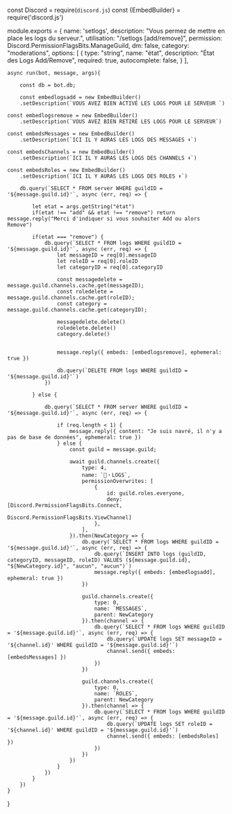 const Discord = require(`discord.js`)
const {EmbedBuilder} = require('discord.js')

module.exports = {
    name: 'setlogs',
    description: "Vous permez de mettre en place les logs du serveur.",
    utilisation: "/setlogs [add/remove]",
    permission: Discord.PermissionFlagsBits.ManageGuild,
    dm: false,
    category: "moderations",
    options: [
        {
            type: "string",
            name: "état",
            description: "État des Logs Add/Remove",
            required: true,
            autocomplete: false,
        }
    ],

    async run(bot, message, args){

        const db = bot.db;

        const embedlogsadd = new EmbedBuilder()
        .setDescription(`VOUS AVEZ BIEN ACTIVÉ LES LOGS POUR LE SERVEUR `)

    const embedlogsremove = new EmbedBuilder()
        .setDescription(`VOUS AVEZ BIEN RETIRÉ LES LOGS POUR LE SERVEUR`)

    const embedsMessages = new EmbedBuilder()
        .setDescription(`ICI IL Y AURAS LES LOGS DES MESSAGES ⬇️`)

    const embedsChannels = new EmbedBuilder()
        .setDescription(`ICI IL Y AURAS LES LOGS DES CHANNELS ⬇️`)

    const embedsRoles = new EmbedBuilder()
        .setDescription(`ICI IL Y AURAS LES LOGS DES ROLES ⬇️`)

        db.query(`SELECT * FROM server WHERE guildID = '${message.guild.id}'`, async (err, req) => {

            let etat = args.getString("état")
            if(etat !== "add" && etat !== "remove") return message.reply("Merci d'indiquer si vous souhaiter Add ou alors Remove")

            if(etat === "remove") {
                db.query(`SELECT * FROM logs WHERE guildID = '${message.guild.id}'`, async (err, req) => {
                    let messageID = req[0].messageID
                    let roleID = req[0].roleID
                    let categoryID = req[0].categoryID
    
                    const messagedelete = message.guild.channels.cache.get(messageID);
                    const roledelete = message.guild.channels.cache.get(roleID);
                    const category = message.guild.channels.cache.get(categoryID);
    
                    messagedelete.delete()
                    roledelete.delete()
                    category.delete()
    
    
                    message.reply({ embeds: [embedlogsremove], ephemeral: true })
    
                    db.query(`DELETE FROM logs WHERE guildID =  '${message.guild.id}'`)
                })

            } else {
    
                db.query(`SELECT * FROM server WHERE guildID = '${message.guild.id}'`, async (err, req) => {

                    if (req.length < 1) {
                        message.reply({ content: "Je suis navré, il n'y a pas de base de données", ephemeral: true })
                    } else {
                        const guild = message.guild;
    
                        await guild.channels.create({
                            type: 4,
                            name: `🔰・LOGS`,
                            permissionOverwrites: [
                                {
                                    id: guild.roles.everyone,
                                    deny: [Discord.PermissionFlagsBits.Connect,
                                    Discord.PermissionFlagsBits.ViewChannel]
                                },
                            ],
                        }).then(NewCategory => {
                            db.query(`SELECT * FROM logs WHERE guildID = '${message.guild.id}'`, async (err, req) => {
                                db.query(`INSERT INTO logs (guildID, categoryID, messageID, roleID) VALUES (${message.guild.id}, "${NewCategory.id}", "aucun", "aucun")`)
                                message.reply({ embeds: [embedlogsadd], ephemeral: true })
                            })
    
                            guild.channels.create({
                                type: 0,
                                name: `MESSAGES`,
                                parent: NewCategory
                            }).then(channel => {
                                db.query(`SELECT * FROM logs WHERE guildID = '${message.guild.id}'`, async (err, req) => {
                                    db.query(`UPDATE logs SET messageID = '${channel.id}' WHERE guildID = '${message.guild.id}'`)
                                    channel.send({ embeds: [embedsMessages] })
                                })
                            })
    
                            guild.channels.create({
                                type: 0,
                                name: `ROLES`,
                                parent: NewCategory
                            }).then(channel => {
                                db.query(`SELECT * FROM logs WHERE guildID = '${message.guild.id}'`, async (err, req) => {
                                    db.query(`UPDATE logs SET roleID = '${channel.id}' WHERE guildID = '${message.guild.id}'`)
                                    channel.send({ embeds: [embedsRoles] })
                                })
                            })
                        })
                    }
                })
            }
        })
    }
}